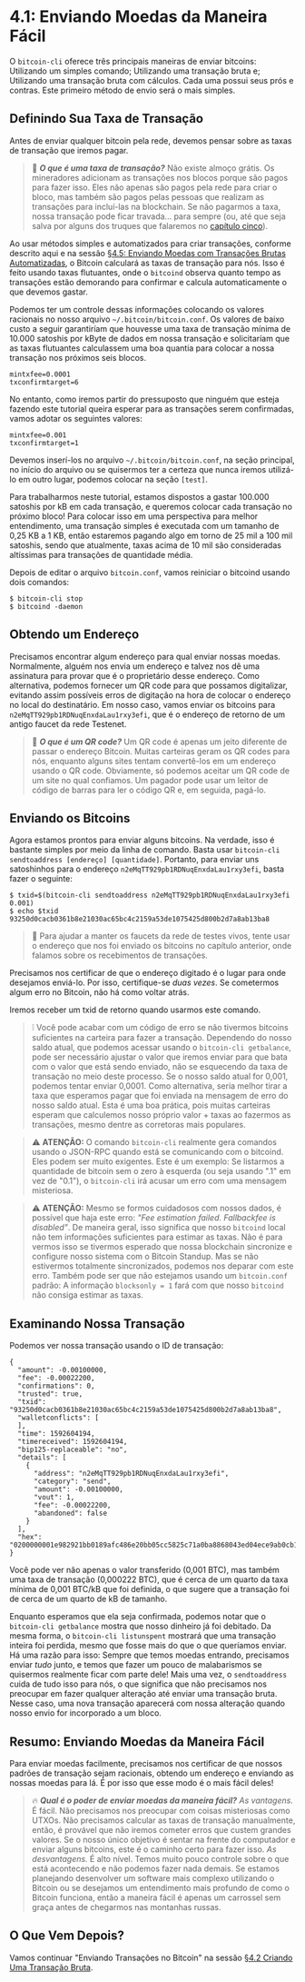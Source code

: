 # 4.1: Enviando Moedas da Maneira Fácil

O ```bitcoin-cli``` oferece três principais maneiras de enviar bitcoins: Utilizando um simples comando; Utilizando uma transação bruta e; Utilizando uma transação bruta com cálculos. Cada uma possui seus prós e contras. Este primeiro método de envio será o mais simples.

## Definindo Sua Taxa de Transação

Antes de enviar qualquer bitcoin pela rede, devemos pensar sobre as taxas de transação que iremos pagar.

> :book: ***O que é uma taxa de transação?*** Não existe almoço grátis. Os mineradores adicionam as transações nos blocos porque são pagos para fazer isso. Eles não apenas são pagos pela rede para criar o bloco, mas também são pagos pelas pessoas que realizam as transações para incluí-las na blockchain. Se não pagarmos a taxa, nossa transação pode ficar travada... para sempre (ou, até que seja salva por alguns dos truques que falaremos no [capítulo cinco](05_0_Controlling_Bitcoin_Transactions.md)).

Ao usar métodos simples e automatizados para criar transações, conforme descrito aqui e na sessão [§4.5: Enviando Moedas com Transações Brutas Automatizadas](04_5_Sending_Coins_with_Automated_Raw_Transactions.md), o Bitcoin calculará as taxas de transação para nós. Isso é feito usando taxas flutuantes, onde o ```bitcoind``` observa quanto tempo as transações estão demorando para confirmar e calcula automaticamente o que devemos gastar.

Podemos ter um controle dessas informações colocando os valores racionais no nosso arquivo ```~/.bitcoin/bitcoin.conf```. Os valores de baixo custo a seguir garantiríam que houvesse uma taxa de transação mínima de 10.000 satoshis por kByte de dados em nossa transação e solicitaríam que as taxas flutuantes calculassem uma boa quantia para colocar a nossa transação nos próximos seis blocos.
```
mintxfee=0.0001
txconfirmtarget=6
```
No entanto, como iremos partir do pressuposto que ninguém que esteja fazendo este tutorial queira esperar para as transações serem confirmadas, vamos adotar os seguintes valores:
```
mintxfee=0.001
txconfirmtarget=1
```
Devemos inserí-los no arquivo ```~/.bitcoin/bitcoin.conf```, na seção principal, no início do arquivo ou se quisermos ter a certeza que nunca iremos utilizá-lo em outro lugar, podemos colocar na seção ```[test]```.

Para trabalharmos neste tutorial, estamos dispostos a gastar 100.000 satoshis por kB em cada transação, e queremos colocar cada transação no próximo bloco! Para colocar isso em uma perspectiva para melhor entendimento, uma transação simples é executada com um tamanho de 0,25 KB a 1 KB, então estaremos pagando algo em torno de 25 mil a 100 mil satoshis, sendo que atualmente, taxas acima de 10 mil são consideradas altíssimas para transações de quantidade média.

Depois de editar o arquivo ```bitcoin.conf```, vamos reiniciar o bitcoind usando dois comandos:
```
$ bitcoin-cli stop
$ bitcoind -daemon
```

## Obtendo um Endereço

Precisamos encontrar algum endereço para qual enviar nossas moedas. Normalmente, alguém nos envia um endereço e talvez nos dê uma assinatura para provar que é o proprietário desse endereço. Como alternativa, podemos fornecer um QR code para que possamos digitalizar, evitando assim possíveis erros de digitação na hora de colocar o endereço no local do destinatário. Em nosso caso, vamos enviar os bitcoins para `n2eMqTT929pb1RDNuqEnxdaLau1rxy3efi`, que é o endereço de retorno de um antigo faucet da rede Testenet.

> :book: ***O que é um QR code?*** Um QR code é apenas um jeito diferente de passar o endereço Bitcoin. Muitas carteiras geram os QR codes para nós, enquanto alguns sites tentam convertê-los em um endereço usando o QR code. Obviamente, só podemos aceitar um QR code de um site no qual confiamos. Um pagador pode usar um leitor de código de barras para ler o código QR e, em seguida, pagá-lo.

## Enviando os Bitcoins

Agora estamos prontos para enviar alguns bitcoins. Na verdade, isso é bastante simples por meio da linha de comando. Basta usar ```bitcoin-cli sendtoaddress [endereço] [quantidade]```. Portanto, para enviar uns satoshinhos para o endereço `n2eMqTT929pb1RDNuqEnxdaLau1rxy3efi`, basta fazer o seguinte:
```
$ txid=$(bitcoin-cli sendtoaddress n2eMqTT929pb1RDNuqEnxdaLau1rxy3efi 0.001)
$ echo $txid
93250d0cacb0361b8e21030ac65bc4c2159a53de1075425d800b2d7a8ab13ba8
```

> 🙏 Para ajudar a manter os faucets da rede de testes vivos, tente usar o endereço que nos foi enviado os bitcoins no capítulo anterior, onde falamos sobre os recebimentos de transações.

Precisamos nos certificar de que o endereço digitado é o lugar para onde desejamos enviá-lo. Por isso, certifique-se _duas vezes_. Se cometermos algum erro no Bitcoin, não há como voltar atrás.

Iremos receber um txid de retorno quando usarmos este comando.

> ❕ Você pode acabar com um código de erro se não tivermos bitcoins suficientes na carteira para fazer a transação. Dependendo do nosso saldo atual, que podemos acessar usando o ```bitcoin-cli getbalance```, pode ser necessário ajustar o valor que iremos enviar para que bata com o valor que está sendo enviado, não se esquecendo da taxa de transação no meio deste processo. Se o nosso saldo atual for 0,001, podemos tentar enviar 0,0001. Como alternativa, seria melhor tirar a taxa que esperamos pagar que foi enviada na mensagem de erro do nosso saldo atual. Esta é uma boa prática, pois muitas carteiras esperam que calculemos nosso próprio valor + taxas ao fazermos as transações, mesmo dentre as corretoras mais populares.

> :warning: **ATENÇÃO:** O comando ```bitcoin-cli``` realmente gera comandos usando o JSON-RPC quando está se comunicando com o bitcoind. Eles podem ser muito exigentes. Este é um exemplo: Se listarmos a quantidade de bitcoin sem o zero à esquerda (ou seja usando ".1" em vez de "0.1"), o ```bitcoin-cli``` irá acusar um erro com uma mensagem misteriosa.

> :warning: **ATENÇÃO:** Mesmo se formos cuidadosos com nossos dados, é possível que haja este erro: _"Fee estimation failed. Fallbackfee is disabled"_. De maneira geral, isso significa que nosso ```bitcoind``` local não tem informações suficientes para estimar as taxas. Não é para vermos isso se tivermos esperado que nossa blockchain sincronize e configure nosso sistema com o Bitcoin Standup. Mas se não estivermos totalmente sincronizados, podemos nos deparar com este erro. Também pode ser que não estejamos usando um ```bitcoin.conf``` padrão: A informação ```blocksonly = 1``` fará com que nosso ```bitcoind``` não consiga estimar as taxas.

## Examinando Nossa Transação

Podemos ver nossa transação usando o ID de transação:
```
{
  "amount": -0.00100000,
  "fee": -0.00022200,
  "confirmations": 0,
  "trusted": true,
  "txid": "93250d0cacb0361b8e21030ac65bc4c2159a53de1075425d800b2d7a8ab13ba8",
  "walletconflicts": [
  ],
  "time": 1592604194,
  "timereceived": 1592604194,
  "bip125-replaceable": "no",
  "details": [
    {
      "address": "n2eMqTT929pb1RDNuqEnxdaLau1rxy3efi",
      "category": "send",
      "amount": -0.00100000,
      "vout": 1,
      "fee": -0.00022200,
      "abandoned": false
    }
  ],
  "hex": "0200000001e982921bb0189afc486e20bb05cc5825c71a0ba8868043ed04ece9ab0cb12a8e010000006a47304402200fc493a01c5c9d9574f7c321cee6880f7f1df847be71039e2d996f7f75c17b3d02203057f5baa48745ba7ab5f1d4eed11585bd8beab838b1ca03a4138516fe52b3b8012102fd5740996d853ea51a6904cf03257fc11204b0179f344c49739ec5b20b39c9bafeffffff02e8640d0000000000160014d37b6ae4a917bcc873f6395741155f565e2dc7c4a0860100000000001976a914e7c1345fc8f87c68170b3aa798a956c2fe6a9eff88ac780b1b00"
}
```
Você pode ver não apenas o valor transferido (0,001 BTC), mas também uma taxa de transação (0,000222 BTC), que é cerca de um quarto da taxa mínima de 0,001 BTC/kB que foi definida, o que sugere que a transação foi de cerca de um quarto de kB de tamanho.

Enquanto esperamos que ela seja confirmada, podemos notar que o ```bitcoin-cli getbalance``` mostra que nosso dinheiro já foi debitado. Da mesma forma, o ```bitcoin-cli listunspent``` mostrará que uma transação inteira foi perdida, mesmo que fosse mais do que o que queríamos enviar. Há uma razão para isso: Sempre que temos moedas entrando, precisamos enviar _tudo_ junto, e temos que fazer um pouco de malabarismos se quisermos realmente ficar com parte dele! Mais uma vez, o ```sendtoaddress``` cuida de tudo isso para nós, o que significa que não precisamos nos preocupar em fazer qualquer alteração até enviar uma transação bruta. Nesse caso, uma nova transação aparecerá com nossa alteração quando nosso envio for incorporado a um bloco.

##  Resumo: Enviando Moedas da Maneira Fácil

Para enviar moedas facilmente, precisamos nos certificar de que nossos padrões de transação sejam racionais, obtendo um endereço e enviando as nossas moedas para lá. É por isso que esse modo é o mais fácil deles!

> :fire: ***Qual é o poder de enviar moedas da maneira fácil?***
> _As vantagens._ É fácil. Não precisamos nos preocupar com coisas misteriosas como UTXOs. Não precisamos calcular as taxas de transação manualmente, então, é provável que não iremos cometer erros que custem grandes valores. Se o nosso único objetivo é sentar na frente do computador e enviar alguns bitcoins, este é o caminho certo para fazer isso.
> _As desvantagens._ É alto nível. Temos muito pouco controle sobre o que está acontecendo e não podemos fazer nada demais. Se estamos planejando desenvolver um software mais complexo utilizando o Bitcoin ou se desejamos um entendimento mais profundo de como o Bitcoin funciona, então a maneira fácil é apenas um carrossel sem graça antes de chegarmos nas montanhas russas.

##  O Que Vem Depois?

Vamos continuar "Enviando Transações no Bitcoin" na sessão [§4.2 Criando Uma Transação Bruta](04_2_Creating_a_Raw_Transaction.md).